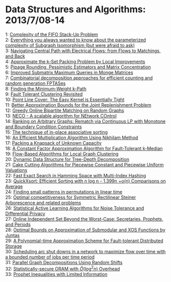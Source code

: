 # Data Structures and Algorithms: 2013/7/08-14  
1: [Complexity of the FIFO Stack-Up Problem](https://doi.org/10.48550/arXiv.1307.1915)  
2: [Everything you always wanted to know about the parameterized complexity  of Subgraph Isomorphism (but were afraid to ask)](https://doi.org/10.48550/arXiv.1307.2187)  
3: [Navigating Central Path with Electrical Flows: from Flows to Matchings,  and Back](https://doi.org/10.48550/arXiv.1307.2205)  
4: [Approximate the k-Set Packing Problem by Local Improvements](https://doi.org/10.48550/arXiv.1307.2262)  
5: [Pipage Rounding, Pessimistic Estimators and Matrix Concentration](https://doi.org/10.48550/arXiv.1307.2274)  
6: [Improved Submatrix Maximum Queries in Monge Matrices](https://doi.org/10.48550/arXiv.1307.2313)  
7: [Combinatorial decomposition approaches for efficient counting and random  generation FPTASes](https://doi.org/10.48550/arXiv.1307.2347)  
8: [Finding the Minimum-Weight k-Path](https://doi.org/10.48550/arXiv.1307.2415)  
9: [Fault Tolerant Clustering Revisited](https://doi.org/10.48550/arXiv.1307.2520)  
10: [Point Line Cover: The Easy Kernel is Essentially Tight](https://doi.org/10.48550/arXiv.1307.2521)  
11: [Better Approximation Bounds for the Joint Replenishment Problem](https://doi.org/10.48550/arXiv.1307.2531)  
12: [Greedy Online Bipartite Matching on Random Graphs](https://doi.org/10.48550/arXiv.1307.2536)  
13: [NECO - A scalable algorithm for NEtwork COntrol](https://doi.org/10.48550/arXiv.1307.2582)  
14: [Ranking on Arbitrary Graphs: Rematch via Continuous LP with Monotone and  Boundary Condition Constraints](https://doi.org/10.48550/arXiv.1307.2696)  
15: [The technique of in-place associative sorting](https://doi.org/10.48550/arXiv.1307.2724)  
16: [An Efficient Multiplication Algorithm Using Nikhilam Method](https://doi.org/10.48550/arXiv.1307.2735)  
17: [Packing a Knapsack of Unknown Capacity](https://doi.org/10.48550/arXiv.1307.2806)  
18: [A Constant Factor Approximation Algorithm for Fault-Tolerant k-Median](https://doi.org/10.48550/arXiv.1307.2808)  
19: [Flow-Based Algorithms for Local Graph Clustering](https://doi.org/10.48550/arXiv.1307.2855)  
20: [Dynamic Data Structure for Tree-Depth Decomposition](https://doi.org/10.48550/arXiv.1307.2863)  
21: [Cake Cutting Algorithms for Piecewise Constant and Piecewise Uniform  Valuations](https://doi.org/10.48550/arXiv.1307.2908)  
22: [Fast Exact Search in Hamming Space with Multi-Index Hashing](https://doi.org/10.48550/arXiv.1307.2982)  
23: [QuickXsort: Efficient Sorting with n log n - 1.399n +o(n) Comparisons on  Average](https://doi.org/10.48550/arXiv.1307.3033)  
24: [Finding small patterns in permutations in linear time](https://doi.org/10.48550/arXiv.1307.3073)  
25: [Optimal competitiveness for Symmetric Rectilinear Steiner Arborescence  and related problems](https://doi.org/10.48550/arXiv.1307.3080)  
26: [Statistical Active Learning Algorithms for Noise Tolerance and  Differential Privacy](https://doi.org/10.48550/arXiv.1307.3102)  
27: [Online Independent Set Beyond the Worst-Case: Secretaries, Prophets, and  Periods](https://doi.org/10.48550/arXiv.1307.3192)  
28: [Optimal Bounds on Approximation of Submodular and XOS Functions by  Juntas](https://doi.org/10.48550/arXiv.1307.3301)  
29: [A Polynomial-time Approximation Scheme for Fault-tolerant Distributed  Storage](https://doi.org/10.48550/arXiv.1307.3621)  
30: [Scheduling arc shut downs in a network to maximize flow over time with a  bounded number of jobs per time period](https://doi.org/10.48550/arXiv.1307.3650)  
31: [Parallel Graph Decompositions Using Random Shifts](https://doi.org/10.48550/arXiv.1307.3692)  
32: [Statistically-secure ORAM with $\tilde{O}(\log^2 n)$ Overhead](https://doi.org/10.48550/arXiv.1307.3699)  
33: [Prophet Inequalities with Limited Information](https://doi.org/10.48550/arXiv.1307.3736)  